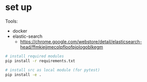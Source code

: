 # set up

Tools:
* docker
* elastic-search
    * https://chrome.google.com/webstore/detail/elasticsearch-head/ffmkiejjmecolpfloofpjologoblkegm

```bash
# install required modules
pip install -r requirements.txt

# install src as local module (for pytest)
pip install -e .
```

